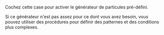 Cochez cette case pour activer le générateur de particules pré-défini.

Si ce générateur n'est pas assez pour ce dont vous avez besoin, vous pouvez utiliser des procédures pour définir des patternes et des conditions plus complexes.
